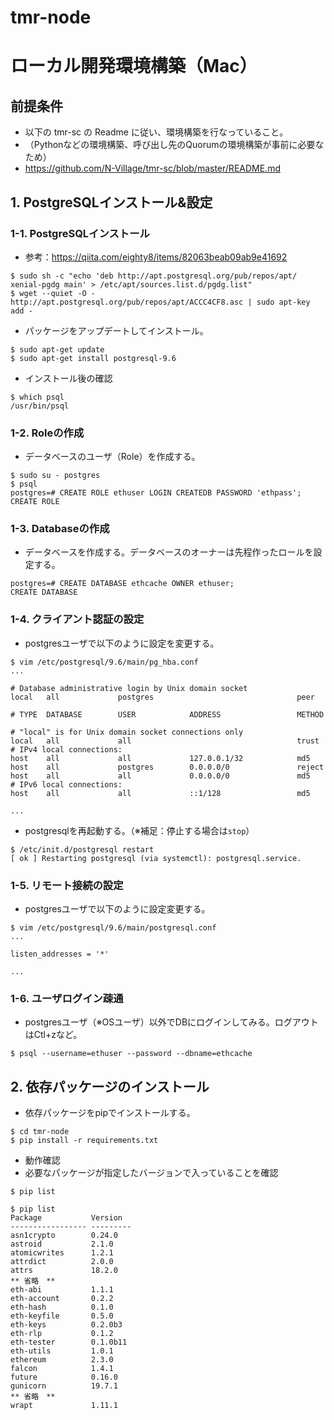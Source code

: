 # tmr-node

# ローカル開発環境構築（Mac）

## 前提条件

* 以下の tmr-sc の Readme に従い、環境構築を行なっていること。
* （Pythonなどの環境構築、呼び出し先のQuorumの環境構築が事前に必要なため）
* https://github.com/N-Village/tmr-sc/blob/master/README.md

## 1. PostgreSQLインストール&設定
### 1-1. PostgreSQLインストール
* 参考：https://qiita.com/eighty8/items/82063beab09ab9e41692

```
$ sudo sh -c "echo 'deb http://apt.postgresql.org/pub/repos/apt/ xenial-pgdg main' > /etc/apt/sources.list.d/pgdg.list"
$ wget --quiet -O - http://apt.postgresql.org/pub/repos/apt/ACCC4CF8.asc | sudo apt-key add -
```

* パッケージをアップデートしてインストール。

```
$ sudo apt-get update
$ sudo apt-get install postgresql-9.6
```

* インストール後の確認

```
$ which psql
/usr/bin/psql
```

### 1-2. Roleの作成
* データベースのユーザ（Role）を作成する。

```
$ sudo su - postgres
$ psql
postgres=# CREATE ROLE ethuser LOGIN CREATEDB PASSWORD 'ethpass';
CREATE ROLE
```

### 1-3. Databaseの作成
* データベースを作成する。データベースのオーナーは先程作ったロールを設定する。

```
postgres=# CREATE DATABASE ethcache OWNER ethuser;
CREATE DATABASE
```

### 1-4. クライアント認証の設定
* postgresユーザで以下のように設定を変更する。

```
$ vim /etc/postgresql/9.6/main/pg_hba.conf
...

# Database administrative login by Unix domain socket
local   all             postgres                                peer

# TYPE  DATABASE        USER            ADDRESS                 METHOD

# "local" is for Unix domain socket connections only
local   all             all                                     trust
# IPv4 local connections:
host    all             all             127.0.0.1/32            md5
host    all             postgres        0.0.0.0/0               reject
host    all             all             0.0.0.0/0               md5
# IPv6 local connections:
host    all             all             ::1/128                 md5

...
```

* postgresqlを再起動する。（※補足：停止する場合は``stop``）

```
$ /etc/init.d/postgresql restart
[ ok ] Restarting postgresql (via systemctl): postgresql.service.
```


### 1-5. リモート接続の設定
* postgresユーザで以下のように設定変更する。

```
$ vim /etc/postgresql/9.6/main/postgresql.conf
...

listen_addresses = '*'

...
```

### 1-6. ユーザログイン疎通
* postgresユーザ（※OSユーザ）以外でDBにログインしてみる。ログアウトはCtl+zなど。

```
$ psql --username=ethuser --password --dbname=ethcache
```

## 2. 依存パッケージのインストール
* 依存パッケージをpipでインストールする。

```
$ cd tmr-node
$ pip install -r requirements.txt
```

* 動作確認
* 必要なパッケージが指定したバージョンで入っていることを確認

```
$ pip list

$ pip list
Package           Version  
----------------- ---------
asn1crypto        0.24.0   
astroid           2.1.0    
atomicwrites      1.2.1    
attrdict          2.0.0    
attrs             18.2.0   
** 省略　**
eth-abi           1.1.1    
eth-account       0.2.2    
eth-hash          0.1.0    
eth-keyfile       0.5.0    
eth-keys          0.2.0b3  
eth-rlp           0.1.2    
eth-tester        0.1.0b11 
eth-utils         1.0.1    
ethereum          2.3.0    
falcon            1.4.1    
future            0.16.0   
gunicorn          19.7.1   
** 省略　**
wrapt             1.11.1
```


